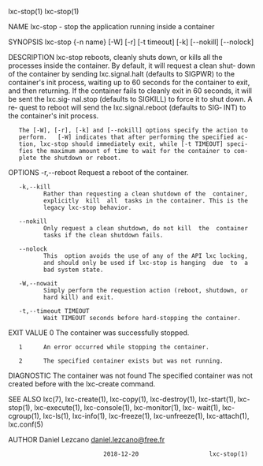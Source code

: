 lxc-stop(1)                                                  lxc-stop(1)

NAME
       lxc-stop - stop the application running inside a container

SYNOPSIS
       lxc-stop {-n name} [-W] [-r] [-t timeout] [-k] [--nokill]
                [--nolock]

DESCRIPTION
       lxc-stop reboots, cleanly shuts down, or kills all the  processes
       inside  the  container. By default, it will request a clean shut‐
       down of the container by  sending  lxc.signal.halt  (defaults  to
       SIGPWR) to the container's init process, waiting up to 60 seconds
       for the container to exit, and then returning. If  the  container
       fails to cleanly exit in 60 seconds, it will be sent the lxc.sig‐
       nal.stop (defaults to SIGKILL) to force it to shut  down.  A  re‐
       quest to reboot will send the lxc.signal.reboot (defaults to SIG‐
       INT) to the container's init process.

       The [-W], [-r], [-k] and [--nokill] options specify the action to
       perform.   [-W] indicates that after performing the specified ac‐
       tion, lxc-stop should immediately exit, while [-t TIMEOUT] speci‐
       fies the maximum amount of time to wait for the container to com‐
       plete the shutdown or reboot.

OPTIONS
       -r,--reboot
              Request a reboot of the container.

       -k,--kill
              Rather than requesting a clean shutdown of the  container,
              explicitly  kill  all  tasks in the container. This is the
              legacy lxc-stop behavior.

       --nokill
              Only request a clean shutdown, do not kill  the  container
              tasks if the clean shutdown fails.

       --nolock
              This  option avoids the use of any of the API lxc locking,
              and should only be used if lxc-stop is hanging  due  to  a
              bad system state.

       -W,--nowait
              Simply perform the requestion action (reboot, shutdown, or
              hard kill) and exit.

       -t,--timeout TIMEOUT
              Wait TIMEOUT seconds before hard-stopping the container.

EXIT VALUE
       0      The container was successfully stopped.

       1      An error occurred while stopping the container.

       2      The specified container exists but was not running.

DIAGNOSTIC
       The container was not found
              The specified container was not created  before  with  the
              lxc-create command.

SEE ALSO
       lxc(7), lxc-create(1), lxc-copy(1), lxc-destroy(1), lxc-start(1),
       lxc-stop(1), lxc-execute(1), lxc-console(1), lxc-monitor(1), lxc-
       wait(1),  lxc-cgroup(1),  lxc-ls(1),  lxc-info(1), lxc-freeze(1),
       lxc-unfreeze(1), lxc-attach(1), lxc.conf(5)

AUTHOR
       Daniel Lezcano <daniel.lezcano@free.fr>

                               2018-12-20                    lxc-stop(1)
